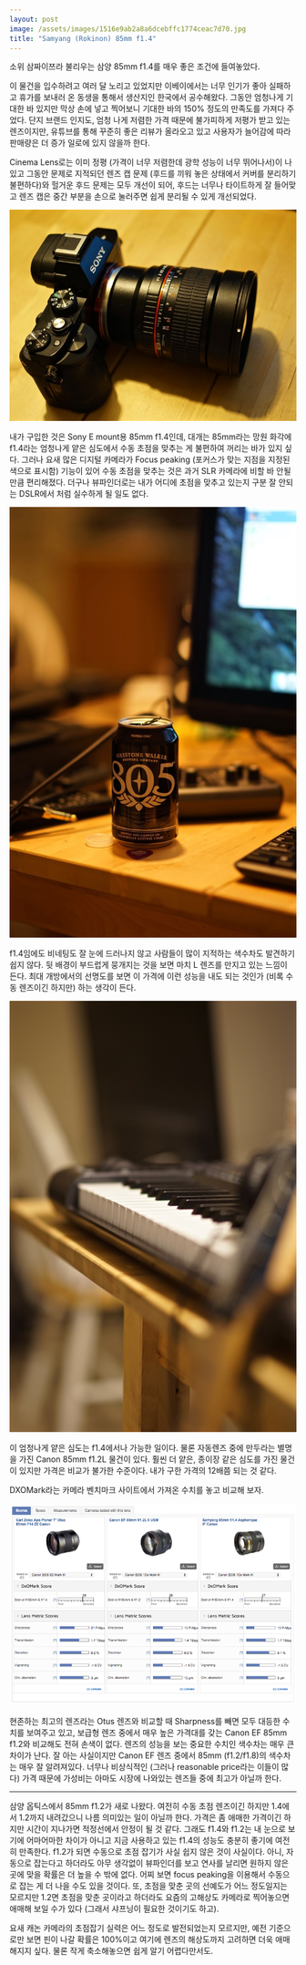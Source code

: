 ```yaml
---
layout: post
image: /assets/images/1516e9ab2a8a6dcebffc1774ceac7d70.jpg
title: "Samyang (Rokinon) 85mm f1.4"
---
```



소위 삼짜이쯔라 불리우는 삼양 85mm f1.4를 매우 좋은 조건에 들여놓았다. 




이 물건을 입수하려고 여러 달 노리고 있었지만 이베이에서는 너무 인기가 좋아 실패하고 휴가를 보내러 온 동생을 통해서 생산지인 한국에서 공수해왔다. 그동안 엄청나게 기대한 바 있지만 막상 손에 넣고 찍어보니 기대한 바의 150% 정도의 만족도를 가져다 주었다. 단지 브랜드 인지도, 엄청 나게 저렴한 가격 때문에 불가피하게 저평가 받고 있는 렌즈이지만, 유튜브를 통해 꾸준히 좋은 리뷰가 올라오고 있고 사용자가 늘어감에 따라 판매량은 더 증가 일로에 있지 않을까 한다. 




Cinema Lens로는 이미 정평 (가격이 너무 저렴한데 광학 성능이 너무 뛰어나서)이 나있고 그동안 문제로 지적되던 렌즈 캡 문제 (후드를 끼워 놓은 상태에서 커버를 분리하기 불편하다)와 헐거운 후드 문제는 모두 개선이 되어, 후드는 너무나 타이트하게 잘 들어맞고 렌즈 캡은 중간 부분을 손으로 눌러주면 쉽게 분리될 수 있게 개선되었다.




![image](/assets/images/1516e9ab2a8a6dcebffc1774ceac7d70.jpg)

 

내가 구입한 것은 Sony E mount용 85mm f1.4인데, 대개는 85mm라는 망원 화각에 f1.4라는 엄청나게 얕은 심도에서 수동 초점을 맞추는 게 불편하여 꺼리는 바가 있지 싶다. 그러나 요새 많은 디지털 카메라가 Focus peaking (포커스가 맞는 지점을 지정된 색으로 표시함) 기능이 있어 수동 초점을 맞추는 것은 과거 SLR 카메라에 비할 바 안될만큼 편리해졌다. 더구나 뷰파인더로는 내가 어디에 초점을 맞추고 있는지 구분 잘 안되는 DSLR에서 처럼 실수하게 될 일도 없다.



![image](/assets/images/a5129f3528964e7d429f9dcfed6ce598.jpg)




f1.4임에도 비네팅도 잘 눈에 드러나지 않고 사람들이 많이 지적하는 색수차도 발견하기 쉽지 않다. 뒷 배경이 부드럽게 뭉개지는 것을 보면 마치 L 렌즈를 만지고 있는 느낌이 든다. 최대 개방에서의 선명도를 보면 이 가격에 이런 성능을 내도 되는 것인가 (비록 수동 렌즈이긴 하지만) 하는 생각이 든다.






![image](/assets/images/2c505a85274a69cf346ad5a63872c048.jpg)




이 엄청나게 얕은 심도는 f1.4에서나 가능한 일이다. 물론 자동렌즈 중에 만두라는 별명을 가진 Canon 85mm f1.2L 물건이 있다. 훨씬 더 얕은, 종이장 같은 심도를 가진 물건이 있지만 가격은 비교가 불가한 수준이다. 내가 구한 가격의 12배쯤 되는 것 같다. 




DXOMark라는 카메라 벤치마크 사이트에서 가져온 수치를 놓고 비교해 보자.






![image](/assets/images/8df63adbef1c2d9e53b5e85b733f4814.png)







현존하는 최고의 렌즈라는 Otus 렌즈와 비교할 때 Sharpness를 빼면 모두 대등한 수치를 보여주고 있고, 보급형 렌즈 중에서 매우 높은 가격대를 갖는 Canon EF 85mm f1.2와 비교해도 전혀 손색이 없다. 렌즈의 성능을 보는 중요한 수치인 색수차는 매우 큰 차이가 난다. 잘 아는 사실이지만 Canon EF 렌즈 중에서 85mm (f1.2/f1.8)의 색수차는 매우 잘 알려져있다. 너무나 비상식적인 (그러나 reasonable price라는 이들이 많다) 가격 때문에 가성비는 아마도 시장에 나와있는 렌즈들 중에 최고가 아닐까 한다.




---------




삼양 옵틱스에서 85mm f1.2가 새로 나왔다. 여전히 수동 초점 렌즈이긴 하지만 1.4에서 1.2까지 내려갔으니 나름 의미있는 일이 아닐까 한다. 가격은 좀 애매한 가격이긴 하지만 시간이 지나가면 적정선에서 안정이 될 것 같다. 그래도 f1.4와 f1.2는 내 눈으로 보기에 어마어마한 차이가 아니고 지금 사용하고 있는 f1.4의 성능도 충분히 좋기에 여전히 만족한다. f1.2가 되면 수동으로 초점 잡기가 사실 쉽지 않은 것이 사실이다. 아니, 자동으로 잡는다고 하더라도 아무 생각없이 뷰파인더를 보고 연사를 날리면 원하지 않은 곳에 맞을 확률은 더 높을 수 밖에 없다. 어찌 보면 focus peaking을 이용해서 수동으로 잡는 게 더 나을 수도 있을 것이다. 또, 초점을 맞춘 곳의 선예도가 어느 정도일지는 모르지만 1.2면 초점을 맞춘 곳이라고 하더라도 요즘의 고해상도 카메라로 찍어놓으면 애매해 보일 수가 있다 (그래서 샤프닝이 필요한 것이기도 하고). 




요새 캐논 카메라의 초점잡기 실력은 어느 정도로 발전되었는지 모르지만, 예전 기준으로만 보면 핀이 나갈 확률은 100%이고 여기에 렌즈의 해상도까지 고려하면 더욱 애매해지지 싶다. 물론 작게 축소해놓으면 쉽게 알기 어렵다만서도.


